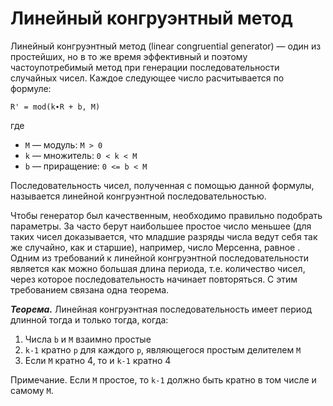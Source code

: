 # Линейный конгруэнтный метод

Линейный конгруэнтный метод (linear congruential generator) — один
из простейших, но в то же время эффективный и поэтому
частоупотребимый метод при генерации последовательности случайных
чисел. Каждое следующее число расчитывается по формуле:

`R' = mod(k∙R + b, M)`

где

- `M` — модуль: `M > 0`
- `k` — множитель: `0 < k < M`
- `b` — приращение: `0 <= b < M`

Последовательность чисел, полученная с помощью данной формулы,
называется линейной конгруэнтной последовательностью.

Чтобы генератор был качественным, необходимо правильно подобрать
параметры. За  часто берут наибольшее простое число меньшее (для
таких чисел доказывается, что младшие разряды числа  ведут себя так
же случайно, как и старшие), например, число Мерсенна, равное .
Одним из требований к линейной конгруэнтной последовательности
является как можно большая длина периода, т.е. количество чисел,
через которое последовательность начинает повторяться. С этим
требованием связана одна теорема.

***Теорема.*** Линейная конгруэнтная последовательность имеет период
длинной  тогда и только тогда, когда:

1. Числа `b` и `M` взаимно простые
2. `k-1` кратно `p` для каждого `p`, являющегося простым делителем `M`
3. Если `M` кратно 4, то и `k-1` кратно 4

Примечание. Если `M` простое, то `k-1` должно быть кратно в том числе
и самому `M`.
